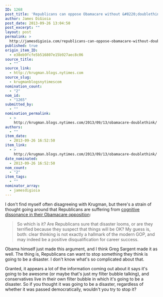 ```yaml
---
ID: 1268
post_title: 'Republicans can oppose Obamacare without &#8220;doublethink&#8221;'
author: James DiGioia
post_date: 2013-09-26 13:04:50
post_excerpt: ""
layout: post
permalink: >
  http://jamesdigioia.com/republicans-can-oppose-obamacare-without-doublethink/
published: true
origin_item_ID:
  - e38eb9fcfe5b516807e15b927aec8c06
source_title:
  - ""
source_link:
  - http://krugman.blogs.nytimes.com
source_slug:
  - krugmanblogsnytimescom
nomination_count:
  - "2"
nom_id:
  - "1265"
submitted_by:
  - ""
nomination_permalink:
  - >
    http://krugman.blogs.nytimes.com/2013/09/13/obamacare-doublethink/
authors:
  - ""
item_date:
  - 2013-09-26 16:52:50
item_link:
  - >
    http://krugman.blogs.nytimes.com/2013/09/13/obamacare-doublethink/
date_nominated:
  - 2013-09-26 16:52:50
nom_count:
  - "2"
item_tags:
  - ""
nominator_array:
  - jamesdigioia
---
```

I don't find myself often disagreeing with Krugman, but there's a strain of thought going around that Republicans are suffering from [cognitive dissonance in their Obamacare opposition][1]:

> So which is it? Are Republicans sure that disaster looms, or are they terrified because they suspect that things will be OK? My guess is, both: clear thinking is not exactly a hallmark of the modern GOP, and may indeed be a positive disqualification for career success.

<!--more-->

Obama himself just made this argument, and I think Greg Sargent made it as well. The thing is, Republicans can want to stop something they think is going to be a disaster. I don't know what's so complicated about that.

Granted, it appears a lot of the information coming out about it says it's going to be awesome (or maybe that's just my filter bubble talking), and conservatives live in their own filter bubble in which it's going to be a disaster. So if you thought it was going to be a disaster, regardless of whether it was passed democratically, wouldn't you try to stop it?

 [1]: http://krugman.blogs.nytimes.com/2013/09/13/obamacare-doublethink/